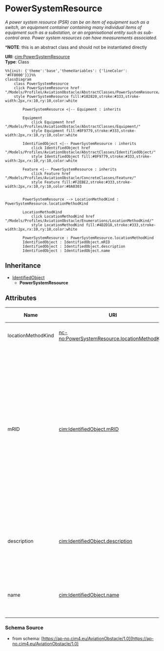 # PowerSystemResource

_A power system resource (PSR) can be an item of equipment such as a switch, an equipment container containing many individual items of equipment such as a substation, or an organisational entity such as sub-control area. Power system resources can have measurements associated._

*__NOTE__: this is an abstract class and should not be instantiated directly

**URI**: [cim:PowerSystemResource](https://cim.ucaiug.io/ns#PowerSystemResource)<br />
**Type**: Class

```mermaid
%%{init: {'theme':'base','themeVariables': {'lineColor': '#FF0000'}}}%%
classDiagram
    class PowerSystemResource
    click PowerSystemResource href "/Models/Profiles/AviationObstacle/AbstractClasses/PowerSystemResource/"
    style PowerSystemResource fill:#102820,stroke:#333,stroke-width:2px,rx:10,ry:10,color:white

        PowerSystemResource <|-- Equipment : inherits

        Equipment
            click Equipment href "/Models/Profiles/AviationObstacle/AbstractClasses/Equipment/"
            style Equipment fill:#8F9779,stroke:#333,stroke-width:2px,rx:10,ry:10,color:white
     
        IdentifiedObject <|-- PowerSystemResource : inherits
            click IdentifiedObject href "/Models/Profiles/AviationObstacle/AbstractClasses/IdentifiedObject/"
            style IdentifiedObject fill:#8F9779,stroke:#333,stroke-width:2px,rx:10,ry:10,color:white

        Feature <|-- PowerSystemResource : inherits
            click Feature href "/Models/Profiles/AviationObstacle/ConcreteClasses/Feature/"
            style Feature fill:#F2EBE2,stroke:#333,stroke-width:2px,rx:10,ry:10,color:#8A0303


        PowerSystemResource --> LocationMethodKind : PowerSystemResource.locationMethodKind

        LocationMethodKind
            click LocationMethodKind href "/Models/Profiles/AviationObstacle/Enumerations/LocationMethodKind/"
            style LocationMethodKind fill:#4D2D18,stroke:#333,stroke-width:2px,rx:10,ry:10,color:white

        PowerSystemResource : PowerSystemResource.locationMethodKind
        IdentifiedObject : IdentifiedObject.mRID
        IdentifiedObject : IdentifiedObject.description
        IdentifiedObject : IdentifiedObject.name
```

## Inheritance
* [IdentifiedObject](/Models/Profiles/AviationObstacle/AbstractClasses/IdentifiedObject/)
    * **PowerSystemResource**

## Attributes
| Name | URI | Cardinality and Range | Description | Inheritance |
| ---  | --- | --- | --- | --- |
| locationMethodKind | [nc-no:PowerSystemResource.locationMethodKind](http://cim4.eu/ns/nc-no#PowerSystemResource.locationMethodKind) | 0..1 LocationMethodKind | Possible methods to derive geographical location. | direct |
| mRID | [cim:IdentifiedObject.mRID](https://cim.ucaiug.io/ns#IdentifiedObject.mRID) | 0..1 string | Master resource identifier issued by a model authority. The mRID is unique within an exchange context. Global uniqueness is easily achieved by using a UUID, as specified in RFC 4122, for the mRID. The use of UUID is strongly recommended.For CIMXML data files in RDF syntax conforming to IEC 61970-552, the mRID is mapped to rdf:ID or rdf:about attributes that identify CIM object elements. | IdentifiedObject |
| description | [cim:IdentifiedObject.description](https://cim.ucaiug.io/ns#IdentifiedObject.description) | 0..1 string | The description is a free human readable text describing or naming the object. It may be non unique and may not correlate to a naming hierarchy. | IdentifiedObject |
| name | [cim:IdentifiedObject.name](https://cim.ucaiug.io/ns#IdentifiedObject.name) | 0..1 string | The name is any free human readable and possibly non unique text naming the object. | IdentifiedObject |

### Schema Source
* from schema: [https://ap-no.cim4.eu/AviationObstacle/1.0](https://ap-no.cim4.eu/AviationObstacle/1.0)
